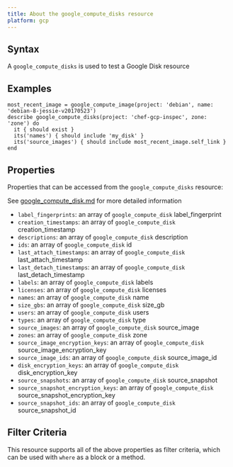 ```yaml
---
title: About the google_compute_disks resource
platform: gcp
---
```


## Syntax
A `google_compute_disks` is used to test a Google Disk resource

## Examples
```
most_recent_image = google_compute_image(project: 'debian', name: 'debian-8-jessie-v20170523')
describe google_compute_disks(project: 'chef-gcp-inspec', zone: 'zone') do
  it { should exist }
  its('names') { should include 'my_disk' }
  its('source_images') { should include most_recent_image.self_link }
end
```

## Properties
Properties that can be accessed from the `google_compute_disks` resource:

See [google_compute_disk.md](google_compute_disk.md) for more detailed information
  * `label_fingerprints`: an array of `google_compute_disk` label_fingerprint
  * `creation_timestamps`: an array of `google_compute_disk` creation_timestamp
  * `descriptions`: an array of `google_compute_disk` description
  * `ids`: an array of `google_compute_disk` id
  * `last_attach_timestamps`: an array of `google_compute_disk` last_attach_timestamp
  * `last_detach_timestamps`: an array of `google_compute_disk` last_detach_timestamp
  * `labels`: an array of `google_compute_disk` labels
  * `licenses`: an array of `google_compute_disk` licenses
  * `names`: an array of `google_compute_disk` name
  * `size_gbs`: an array of `google_compute_disk` size_gb
  * `users`: an array of `google_compute_disk` users
  * `types`: an array of `google_compute_disk` type
  * `source_images`: an array of `google_compute_disk` source_image
  * `zones`: an array of `google_compute_disk` zone
  * `source_image_encryption_keys`: an array of `google_compute_disk` source_image_encryption_key
  * `source_image_ids`: an array of `google_compute_disk` source_image_id
  * `disk_encryption_keys`: an array of `google_compute_disk` disk_encryption_key
  * `source_snapshots`: an array of `google_compute_disk` source_snapshot
  * `source_snapshot_encryption_keys`: an array of `google_compute_disk` source_snapshot_encryption_key
  * `source_snapshot_ids`: an array of `google_compute_disk` source_snapshot_id

## Filter Criteria
This resource supports all of the above properties as filter criteria, which can be used
with `where` as a block or a method.
